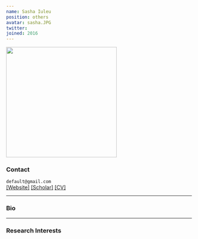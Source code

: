 ```yaml
---
name: Sasha Iuleu
position: others
avatar: sasha.JPG
twitter:
joined: 2016
---
```


<img width="300" src="{{site.baseurl}}/images/people/{{page.avatar}}" data-action="zoom">

### Contact

<i class="fa fa-envelope-o"></i>  `default@gmail.com`<br>
<i class="fa fa-external-link"></i>
[[Website]](google.com)
[[Scholar]](https://scholar.google.com/)
[[CV]](https://www.dropbox.com/)

<hr>

### Bio


<hr>

### Research Interests

